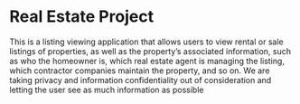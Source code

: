 ﻿# Real Estate Project

This is a listing viewing application that allows users to view rental or sale
listings of properties, as well as the property’s associated information, such as
who the homeowner is, which real estate agent is managing the listing, which
contractor companies maintain the property, and so on. We are taking privacy
and information confidentiality out of consideration and letting the user see as
much information as possible
